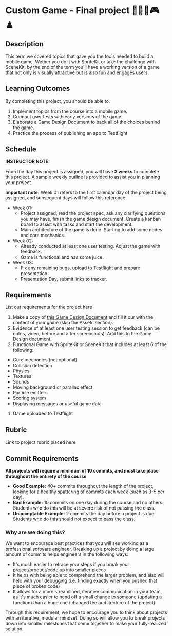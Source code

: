 # Custom Game - Final project 👾🎲🧩🎮♟

## Description

This term we covered topics that gave you the tools needed to build a mobile game. Wether you do it with SpriteKit or take the challenge with SceneKit, by the end of the term you'll have a working version of a game that not only is visually attractive but is also fun and engages users.

## Learning Outcomes
By completing this project, you should be able to:

1. Implement topics from the course into a mobile game.
1. Conduct user tests with early versions of the game
1. Elaborate a Game Design Document to back all of the choices behind the game.
1. Practice the process of publishing an app to Testflight

## Schedule

**INSTRUCTOR NOTE:**

From the day this project is assigned, you will have **3 weeks** to complete this project. A sample weekly outline is provided to assist you in planning your project.

**Important note:** Week 01 refers to the first calendar day of the project being assigned, and subsequent days will follow this reference:

- Week 01:
  - Project assigned, read the project spec, ask any clarifying questions you may have, finish the game design document. Create a kanban board to assist with tasks and start the development.
  - Main architecture of the game is done. Starting to add some nodes and core mechanics.
- Week 02:
  - Already conducted at least one user testing. Adjust the game with feedback.
  - Game is functional and has some juice.
- Week 03:
  - Fix any remaining bugs, upload to Testflight and prepare presentation.
  - Presentation Day, submit links to tracker.

## Requirements
List out requirements for the project here

1. Make a copy of [this Game Design Document](https://docs.google.com/document/d/1-I08qX76DgSFyN1ByIGtPuqXh7bVKraHcNIA25tpAzE/edit) and fill it our with the content of your game (skip the Assets section).
1. Evidence of at least one user testing session to get feedback (can be notes, video, before and after screenshots). Add this to the Game Design document.
1. Functional Game with SpriteKit or SceneKit that includes at least 6 of the following:
  - Core mechanics (not optional)
  - Collision detection
  - Physics
  - Textures
  - Sounds
  - Moving background or parallax effect
  - Particle emitters
  - Scoring system
  - Displaying messages or useful game data
1. Game uploaded to Testflight

## Rubric

Link to project rubric placed here

## Commit Requirements

**All projects will require a minimum of 10 commits, and must take place throughout the entirety of the course**

- **Good Example:** 40+ commits throughout the length of the project, looking for a healthy spattering of commits each week (such as 3-5 per day).
- **Bad Example:** 10 commits on one day during the course and no others. Students who do this will be at severe risk of not passing the class.
- **Unacceptable Example:** 2 commits the day before a project is due. Students who do this should not expect to pass the class.

### Why are we doing this?
We want to encourage best practices that you will see working as a professional software engineer. Breaking up a project by doing a large amount of commits helps engineers in the following ways:

- It's much easier to retrace your steps if you break your project/product/code up into smaller pieces
- It helps with being able to comprehend the larger problem, and also will help with your debugging (i.e. finding exactly when you pushed that piece of broken code)
- It allows for a more streamlined, iterative communication in your team, as it's much easier to hand off a small change to someone (updating a function) than a huge one (changed the architecture of the project)

Through this requirement, we hope to encourage you to think about projects with an iterative, modular mindset. Doing so will allow you to break projects down into smaller milestones that come together to make your fully-realized solution.
